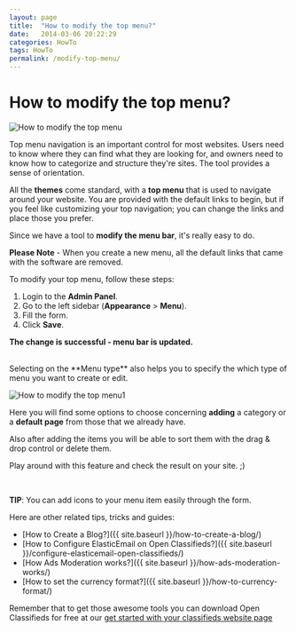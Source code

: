 ```yaml
---
layout: page
title:  "How to modify the top menu?"
date:   2014-03-06 20:22:29
categories: HowTo
tags: HowTo
permalink: /modify-top-menu/
---
```

# How to modify the top menu?

![How to modify the top menu](http://open-classifieds.com/wp-content/uploads/2014/03/624x42xmenu-624x42.png.pagespeed.ic.ZIfFsuZqOp.png)

Top menu navigation is an important control for most websites. Users need to know where they can find what they are looking for, and owners need to know how to categorize and structure they're sites. The tool provides a sense of orientation. 

All the **themes** come standard, with a **top menu** that is used to navigate around your website. You are provided with the default links to begin, but if you feel like customizing your top navigation; you can change the links and place those you prefer. 

Since we have a tool to **modify the menu bar**, it's really easy to do. 

**Please Note** \- When you create a new menu, all the default links that came with the software are removed. 

To modify your top menu, follow these steps: 

1. Login to the **Admin Panel**.
2. Go to the left sidebar (**Appearance** > **Menu**).
3. Fill the form.
4. Click **Save**.

**The change is successful - menu bar is updated.**


<br>
Selecting on the **Menu type** also helps you to specify the which type of menu you want to create or edit. 


![How to modify the top menu1](http://open-classifieds.com/wp-content/uploads/2014/03/How-to-modify-the-top-menu.png)

Here you will find some options to choose concerning **adding** a category or a **default page** from those that we already have.

Also after adding the items you will be able to sort them with the drag & drop control or delete them.

Play around with this feature and check the result on your site. ;) 

<br>

**TIP**: You can add icons to your menu item easily through the form.

Here are other related tips, tricks and guides: 

* [How to Create a Blog?]({{ site.baseurl }}/how-to-create-a-blog/)
* [How to Configure ElasticEmail on Open Classifieds?]({{ site.baseurl }}/configure-elasticemail-open-classifieds/)
* [How Ads Moderation works?]({{ site.baseurl }}/how-ads-moderation-works/)
* [How to set the currency format?]({{ site.baseurl }}/how-to-currency-format/)

Remember that to get those awesome tools you can download Open Classifieds for free at our [get started with your classifieds website page](http://open-classifieds.com/download/)

<!--
title: How to modify the top menu?
link: http://open-classifieds.com/2014/03/06/modify-top-menu/
author: admin
description: 
post_id: 11766
created: 2014/03/06 21:22:29
created_gmt: 2014/03/06 20:22:29
comment_status: open
post_name: modify-top-menu
status: publish
post_type: post-->
